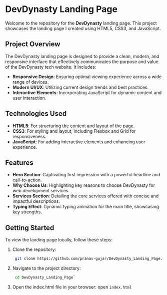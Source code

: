 # DevDynasty Landing Page

Welcome to the repository for the **DevDynasty** landing page. 
This project showcases the landing page I created using HTML5, CSS3, and JavaScript.

## Project Overview

The DevDynasty landing page is designed to provide a clean, modern, and responsive interface that effectively communicates the purpose and value of the DevDynasty tech website.
It includes:

- **Responsive Design**: Ensuring optimal viewing experience across a wide range of devices.
- **Modern UI/UX**: Utilizing current design trends and best practices.
- **Interactive Elements**: Incorporating JavaScript for dynamic content and user interaction.

## Technologies Used

- **HTML5**: For structuring the content and layout of the page.
- **CSS3**: For styling and layout, including Flexbox and Grid for responsiveness.
- **JavaScript**: For adding interactive elements and enhancing user experience.

## Features

- **Hero Section**: Captivating first impression with a powerful headline and call-to-action.
- **Why Choose Us**: Highlighting key reasons to choose DevDynasty for web development services.
- **Services Section**: Detailing the core services offered with concise and impactful descriptions.
- **Typing Effect**: Dynamic typing animation for the main title, showcasing key strengths.

## Getting Started

To view the landing page locally, follow these steps:

1. Clone the repository:
   ````bash 
    git clone https://github.com/pranav-gujar/DevDynasty_Landing_Page.git`
   ````


2. Navigate to the project directory:
   ````bash 
    cd DevDynasty_Landing_Page`
   ````


3. Open the index.html file in your browser:
   open `index.html`
